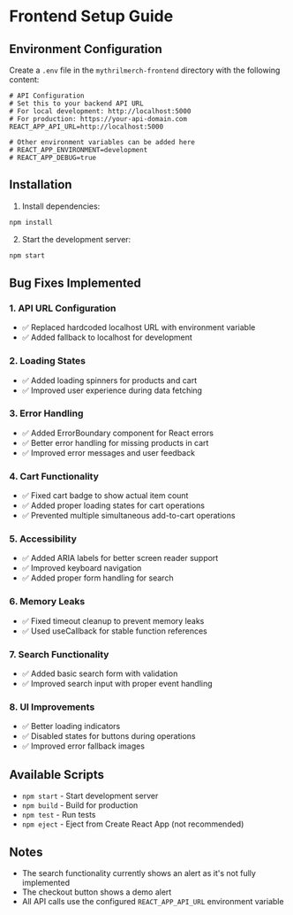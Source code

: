 # Frontend Setup Guide

## Environment Configuration

Create a `.env` file in the `mythrilmerch-frontend` directory with the following content:

```env
# API Configuration
# Set this to your backend API URL
# For local development: http://localhost:5000
# For production: https://your-api-domain.com
REACT_APP_API_URL=http://localhost:5000

# Other environment variables can be added here
# REACT_APP_ENVIRONMENT=development
# REACT_APP_DEBUG=true
```

## Installation

1. Install dependencies:
```bash
npm install
```

2. Start the development server:
```bash
npm start
```

## Bug Fixes Implemented

### 1. **API URL Configuration**
- ✅ Replaced hardcoded localhost URL with environment variable
- ✅ Added fallback to localhost for development

### 2. **Loading States**
- ✅ Added loading spinners for products and cart
- ✅ Improved user experience during data fetching

### 3. **Error Handling**
- ✅ Added ErrorBoundary component for React errors
- ✅ Better error handling for missing products in cart
- ✅ Improved error messages and user feedback

### 4. **Cart Functionality**
- ✅ Fixed cart badge to show actual item count
- ✅ Added proper loading states for cart operations
- ✅ Prevented multiple simultaneous add-to-cart operations

### 5. **Accessibility**
- ✅ Added ARIA labels for better screen reader support
- ✅ Improved keyboard navigation
- ✅ Added proper form handling for search

### 6. **Memory Leaks**
- ✅ Fixed timeout cleanup to prevent memory leaks
- ✅ Used useCallback for stable function references

### 7. **Search Functionality**
- ✅ Added basic search form with validation
- ✅ Improved search input with proper event handling

### 8. **UI Improvements**
- ✅ Better loading indicators
- ✅ Disabled states for buttons during operations
- ✅ Improved error fallback images

## Available Scripts

- `npm start` - Start development server
- `npm build` - Build for production
- `npm test` - Run tests
- `npm eject` - Eject from Create React App (not recommended)

## Notes

- The search functionality currently shows an alert as it's not fully implemented
- The checkout button shows a demo alert
- All API calls use the configured `REACT_APP_API_URL` environment variable 